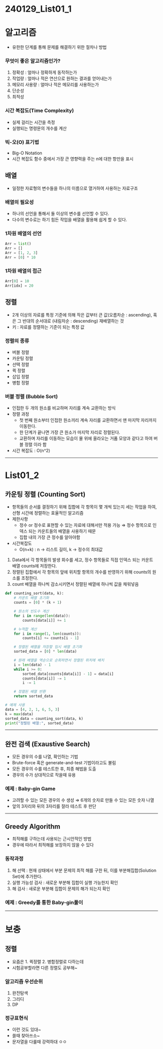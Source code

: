 # 240129_List01_1

# 알고리즘

- 유한한 단계를 통해 문제를 해결하기 위한 절차나 방법

### 무엇이 좋은 알고리즘인가?

1. 정확성 : 얼마나 정확하게 동작하는가
2. 작업량 : 얼마나 적은 연산으로 원하는 결과를 얻어내는가
3. 메모리 사용량 : 얼마나 적은 메모리를 사용하는가
4. 단순성
5. 최적성

### 시간 복잡도(Time Complexity)

- 실제 걸리는 시간을 측정
- 실행되는 명령문의 개수를 계산

### 빅-오(O) 표기법

- Big-O Notation
- 시간 복잡도 함수 중에서 가장 큰 영향력을 주는 n에 대한 항만을 표시

## 배열

- 일정한 자료형의 변수들을 하나의 이름으로 열거하여 사용하는 자료구조

### 배열의 필요성

- 하나의 선언을 통해서 둘 이상의 변수를 선언할 수 있다.
- 다수의 변수로는 하기 힘든 작업을 배열을 활용해 쉽게 할 수 있다.

### 1차원 배열의 선언

```python
Arr = list()
Arr = []
Arr = [1, 2, 3]
Arr = [0] * 10
```

### 1차원 배열의 접근

```python
Arr[0] = 10
Arr[idx] = 20
```

## 정렬

- 2개 이상의 자료를 특정 기준에 의해 작은 값부터 큰 값(오름차순 : ascending), 혹은 그 반대의 순서대로 (내림차순 : descending) 재배열하는 것
- 키 : 자료를 정렬하는 기준이 되는 특정 값

### 정렬의 종류

- 버블 정렬
- 카운팅 정렬
- 선택 정렬
- 퀵 정렬
- 삽입 정렬
- 병합 정렬

### 버블 정렬 (Bubble Sort)

- 인접한 두 개의 원소를 비교하며 자리를 계속 교환하는 방식
- 정렬 과정
    - 첫 번째 원소부터 인접한 원소끼리 계속 자리를 교환하면서 맨 마지막 자리까지 이동한다.
    - 한 단계가 끝나면 가장 큰 원소가 마지막 자리로 정렬된다.
    - 교환하며 자리를 이동하는 모습이 물 위에 올라오는 거품 모양과 같다고 하여 버블 정렬 이라 함
- 시간 복잡도 : O(n^2)

--- 
# List01_2

## 카운팅 정렬 (Counting Sort)

- 항목들의 순서를 결정하기 위해 집합에 각 항목이 몇 개씩 있는지 세는 작업을 하여, 선형 시간에 정렬하는 효율적인 알고리즘
- 제한사항
    - 정수 or 정수로 표현할 수 있는 자료에 대해서만 적용 가능 ⇒ 정수 항목으로 인덱스 되는 카운트들의 배열을 사용하기 때문
    - 집합 내의 가장 큰 정수를 알아야함
- 시간복잡도
    - O(n+k) : n → 리스트 길이, k → 정수의 최대값
1. Data에서 각 항목들의 발생 회수를 세고, 정수 항목들로 직접 인덱스 되는 카운트 배열  counts에 저장한다.
2. 정렬된 집합에서 각 항목의 앞에 위치할 항목의 개수를 반영하기 위해 counts의 원소를 조정한다.
3. count 배열을 하나씩 감소시키면서 정렬된 배열에 하나씩 값을 채워넣음

```python
def counting_sort(data, k):
    # 카운트 배열 초기화
    counts = [0] * (k + 1)

    # 원소의 빈도수 계산
    for i in range(len(data)):
        counts[data[i]] += 1

    # 누적합 계산
    for i in range(1, len(counts)):
        counts[i] += counts[i - 1]

    # 정렬된 배열을 저장할 임시 배열 초기화
    sorted_data = [0] * len(data)

    # 원래 배열을 역순으로 순회하면서 정렬된 위치에 배치
    i = len(data) - 1
    while i >= 0:
        sorted_data[counts[data[i]] - 1] = data[i]
        counts[data[i]] -= 1
        i -= 1

    # 정렬된 배열 반환
    return sorted_data

# 예제 사용
data = [4, 2, 1, 6, 5, 3]
k = max(data)
sorted_data = counting_sort(data, k)
print("정렬된 배열:", sorted_data)
```

---

## 완전 검색 (Exaustive Search)

- 모든 경우의 수를 나열, 확인하는 기법
- Brute-force 혹은 generate-and-test 기법이라고도 불림
- 모든 경우의 수를 테스트한 후, 최종 해법을 도출
- 경우의 수가 상대적으로 작을때 유용

### 예제 : Baby-gin Game

- 고려할 수 있는 모든 경우의 수 생성 ⇒ 6개의 숫자로 만들 수 있는 모든 숫자 나열
- 앞의 3자리와 뒤의 3자리를 잘라 테스트 후 판단

---

## Greedy Algorithm

- 최적해를 구하는데 사용되는 근시안적인 방법
- 경우에 따라서 최적해를 보장하지 않을 수 있다

### 동작과정

1. 해 선택 : 현재 상태에서 부분 문제의 최적 해를 구한 뒤, 이를 부분해집합(Solution Set)에 추가한다.
2. 실행 가능성 검사 : 새로운 부분해 집합이 실행 가능한지 확인
3. 해 검사 : 새로운 부분해 집합이 문제의 해가 되는지 확인

### 예제 : Greedy를 통한 Baby-gin풀이

---

# 보충

## 정렬

- 요즘은 1. 퀵정렬 2. 병합정렬로 다하는데
- 시험공부할라면 다른 정렬도 공부해~

### 알고리즘 우선순위

1. 완전탐색
2. 그리디
3. DP

### 정규표현식

- 이런 것도 있대~
- 쓸때 찾아쓰소~
- 문자열을 다룰때 강력하대 ㅇㅇ